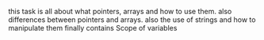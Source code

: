 this task is all about what pointers, arrays and how to use them. also differences between pointers and arrays. also the use of strings and how to manipulate them finally contains Scope of variables
